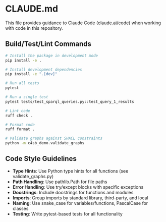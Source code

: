 # CLAUDE.md

This file provides guidance to Claude Code (claude.ai/code) when working with code in this repository.

## Build/Test/Lint Commands

```bash
# Install the package in development mode
pip install -e .

# Install development dependencies 
pip install -e ".[dev]"

# Run all tests
pytest

# Run a single test
pytest tests/test_sparql_queries.py::test_query_1_results

# Lint code
ruff check .

# Format code
ruff format .

# Validate graphs against SHACL constraints
python -m c4sb_demo.validate_graphs
```

## Code Style Guidelines

- **Type Hints**: Use Python type hints for all functions (see validate_graphs.py)
- **Path Handling**: Use pathlib.Path for file paths
- **Error Handling**: Use try/except blocks with specific exceptions
- **Docstrings**: Include docstrings for functions and modules
- **Imports**: Group imports by standard library, third-party, and local
- **Naming**: Use snake_case for variables/functions, PascalCase for classes
- **Testing**: Write pytest-based tests for all functionality